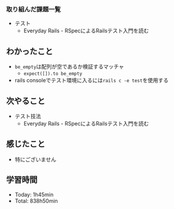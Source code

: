### 取り組んだ課題一覧
- テスト
  - Everyday Rails - RSpecによるRailsテスト入門を読む
## わかったこと
- `be_empty`は配列が空であるか検証するマッチャ
  - `expect([]).to be_empty`
- rails consoleでテスト環境に入るには`rails c -e test`を使用する
## 次やること
- テスト技法
  - Everyday Rails - RSpecによるRailsテスト入門を読む
## 感じたこと
- 特にございません
## 学習時間
- Today: 1h45min
- Total: 838h50min
